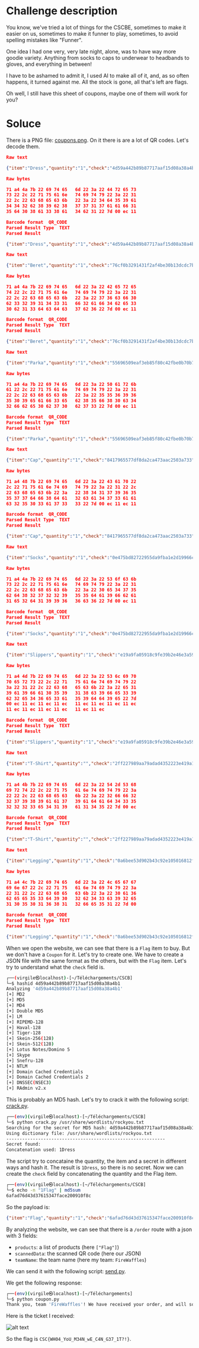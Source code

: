# Challenge description

You know, we've tried a lot of things for the CSCBE, sometimes to make it easier on us,
sometimes to make it funner to play, sometimes, to avoid spelling mistakes like "Funner".

One idea I had one very, very late night, alone, was to have way more goodie variety.
Anything from socks to caps to underwear to headbands to gloves, and everything in between!

I have to be ashamed to admit it, I used AI to make all of it, and, as so often happens,
it turned against me. All the stock is gone, all that's left are flags.

Oh well, I still have this sheet of coupons, maybe one of them will work for you?

# Soluce

There is a PNG file: [coupons.png](media/coupons.png). On it there is are a lot of QR codes. Let's decode them.

```json
Raw text	

{"item":"Dress","quantity":"1","check":"4d59a442b89b87717aaf15d08a38a4b1"}

Raw bytes	

71 a4 4a 7b 22 69 74 65   6d 22 3a 22 44 72 65 73
73 22 2c 22 71 75 61 6e   74 69 74 79 22 3a 22 31
22 2c 22 63 68 65 63 6b   22 3a 22 34 64 35 39 61
34 34 32 62 38 39 62 38   37 37 31 37 61 61 66 31
35 64 30 38 61 33 38 61   34 62 31 22 7d 00 ec 11

Barcode format	QR_CODE
Parsed Result Type	TEXT
Parsed Result	

{"item":"Dress","quantity":"1","check":"4d59a442b89b87717aaf15d08a38a4b1"}

Raw text	

{"item":"Beret","quantity":"1","check":"76cf0b3291431f2af4be30b13dcdc7b6"}

Raw bytes	

71 a4 4a 7b 22 69 74 65   6d 22 3a 22 42 65 72 65
74 22 2c 22 71 75 61 6e   74 69 74 79 22 3a 22 31
22 2c 22 63 68 65 63 6b   22 3a 22 37 36 63 66 30
62 33 32 39 31 34 33 31   66 32 61 66 34 62 65 33
30 62 31 33 64 63 64 63   37 62 36 22 7d 00 ec 11

Barcode format	QR_CODE
Parsed Result Type	TEXT
Parsed Result	

{"item":"Beret","quantity":"1","check":"76cf0b3291431f2af4be30b13dcdc7b6"}

Raw text	

{"item":"Parka","quantity":"1","check":"55696509eaf3eb85f80c42fbe0b70b73"}

Raw bytes	

71 a4 4a 7b 22 69 74 65   6d 22 3a 22 50 61 72 6b
61 22 2c 22 71 75 61 6e   74 69 74 79 22 3a 22 31
22 2c 22 63 68 65 63 6b   22 3a 22 35 35 36 39 36
35 30 39 65 61 66 33 65   62 38 35 66 38 30 63 34
32 66 62 65 30 62 37 30   62 37 33 22 7d 00 ec 11

Barcode format	QR_CODE
Parsed Result Type	TEXT
Parsed Result	

{"item":"Parka","quantity":"1","check":"55696509eaf3eb85f80c42fbe0b70b73"}

Raw text	

{"item":"Cap","quantity":"1","check":"8417965577df8da2ca473aac2503a733"}

Raw bytes	

71 a4 48 7b 22 69 74 65   6d 22 3a 22 43 61 70 22
2c 22 71 75 61 6e 74 69   74 79 22 3a 22 31 22 2c
22 63 68 65 63 6b 22 3a   22 38 34 31 37 39 36 35
35 37 37 64 66 38 64 61   32 63 61 34 37 33 61 61
63 32 35 30 33 61 37 33   33 22 7d 00 ec 11 ec 11

Barcode format	QR_CODE
Parsed Result Type	TEXT
Parsed Result	

{"item":"Cap","quantity":"1","check":"8417965577df8da2ca473aac2503a733"}

Raw text	

{"item":"Socks","quantity":"1","check":"0e475bd82722955da9fba1e2d19966c6"}

Raw bytes	

71 a4 4a 7b 22 69 74 65   6d 22 3a 22 53 6f 63 6b
73 22 2c 22 71 75 61 6e   74 69 74 79 22 3a 22 31
22 2c 22 63 68 65 63 6b   22 3a 22 30 65 34 37 35
62 64 38 32 37 32 32 39   35 35 64 61 39 66 62 61
31 65 32 64 31 39 39 36   36 63 36 22 7d 00 ec 11

Barcode format	QR_CODE
Parsed Result Type	TEXT
Parsed Result	

{"item":"Socks","quantity":"1","check":"0e475bd82722955da9fba1e2d19966c6"}

Raw text	

{"item":"Slippers","quantity":"1","check":"e19a9fa05918c9fe39b2e46e3a59dd9e"}

Raw bytes	

71 a4 4d 7b 22 69 74 65   6d 22 3a 22 53 6c 69 70
70 65 72 73 22 2c 22 71   75 61 6e 74 69 74 79 22
3a 22 31 22 2c 22 63 68   65 63 6b 22 3a 22 65 31
39 61 39 66 61 30 35 39   31 38 63 39 66 65 33 39
62 32 65 34 36 65 33 61   35 39 64 64 39 65 22 7d
00 ec 11 ec 11 ec 11 ec   11 ec 11 ec 11 ec 11 ec
11 ec 11 ec 11 ec 11 ec   11 ec 11 ec 

Barcode format	QR_CODE
Parsed Result Type	TEXT
Parsed Result	

{"item":"Slippers","quantity":"1","check":"e19a9fa05918c9fe39b2e46e3a59dd9e"}

Raw text	

{"item":"T-Shirt","quantity":"","check":"2ff227989aa79adad4352223e419a145"}

Raw bytes	

71 a4 4b 7b 22 69 74 65   6d 22 3a 22 54 2d 53 68
69 72 74 22 2c 22 71 75   61 6e 74 69 74 79 22 3a
22 22 2c 22 63 68 65 63   6b 22 3a 22 32 66 66 32
32 37 39 38 39 61 61 37   39 61 64 61 64 34 33 35
32 32 32 33 65 34 31 39   61 31 34 35 22 7d 00 ec

Barcode format	QR_CODE
Parsed Result Type	TEXT
Parsed Result	

{"item":"T-Shirt","quantity":"","check":"2ff227989aa79adad4352223e419a145"}

Raw text	

{"item":"Legging","quantity":"1","check":"0a6bee53d902b43c92e105016812fe51"}

Raw bytes	

71 a4 4c 7b 22 69 74 65   6d 22 3a 22 4c 65 67 67
69 6e 67 22 2c 22 71 75   61 6e 74 69 74 79 22 3a
22 31 22 2c 22 63 68 65   63 6b 22 3a 22 30 61 36
62 65 65 35 33 64 39 30   32 62 34 33 63 39 32 65
31 30 35 30 31 36 38 31   32 66 65 35 31 22 7d 00

Barcode format	QR_CODE
Parsed Result Type	TEXT
Parsed Result	

{"item":"Legging","quantity":"1","check":"0a6bee53d902b43c92e105016812fe51"}
```

When we open the website, we can see that there is a `Flag` item to buy. But we don't have a `Coupon` for it. Let's try to create one. We have to create a JSON file with the same format as the others, but with the `Flag` item. Let's try to understand what the `check` field is.

```sh
┌──(virgile㉿localhost)-[~/Téléchargements/CSCB]
└─$ hashid 4d59a442b89b87717aaf15d08a38a4b1                                                                                                                 
Analyzing '4d59a442b89b87717aaf15d08a38a4b1'
[+] MD2 
[+] MD5 
[+] MD4 
[+] Double MD5 
[+] LM 
[+] RIPEMD-128 
[+] Haval-128 
[+] Tiger-128 
[+] Skein-256(128) 
[+] Skein-512(128) 
[+] Lotus Notes/Domino 5 
[+] Skype 
[+] Snefru-128 
[+] NTLM 
[+] Domain Cached Credentials 
[+] Domain Cached Credentials 2 
[+] DNSSEC(NSEC3) 
[+] RAdmin v2.x 
```

This is probably an MD5 hash. Let's try to crack it with the following script: [crack.py](code/crack.py).

```sh
┌──(env)(virgile㉿localhost)-[~/Téléchargements/CSCB]
└─$ python crack.py /usr/share/wordlists/rockyou.txt                                                                                                        
Searching for the secret for MD5 hash: 4d59a442b89b87717aaf15d08a38a4b1
Using dictionary file: /usr/share/wordlists/rockyou.txt
------------------------------------------------------------
Secret found: 
Concatenation used: 1Dress
```

The script try to concataine the quantity, the item and a secret in different ways and hash it. The result is `1Dress`, so there is no secret. Now we can create the `check` field by concatenating the quantity and the Flag item.

```sh
┌──(env)(virgile㉿localhost)-[~/Téléchargements/CSCB]
└─$ echo -n "1Flag" | md5sum                                                                                                                                
6afad76d43d37615347face200910f8c  
```

So the payload is:

```json
{"item":"Flag","quantity":"1","check":"6afad76d43d37615347face200910f8c"}
```

By analyzing the website, we can see that there is a `/order` route with a json with 3 fields:
- `products`: a list of products (here `["Flag"]`)
- `scannedData`: the scanned QR code (here our JSON) 
- `teamName`: the team name (here my team: `FireWaffles`)

We can send it with the following script: [send.py](code/send.py).

We get the following response:

```sh
┌──(env)(virgile㉿localhost)-[~/Téléchargements]
└─$ python coupon.py 
Thank you, team 'FireWaffles'! We have received your order, and will soon reach out to you. The challenge is over, we're actually going to bring you the flag in person. Because it's funny.
```

Here is the ticket I received:

![alt text](media/image.png)

So the flag is `CSC{WH04_YoU_M34N_wE_C4N_G37_1T?!}`.